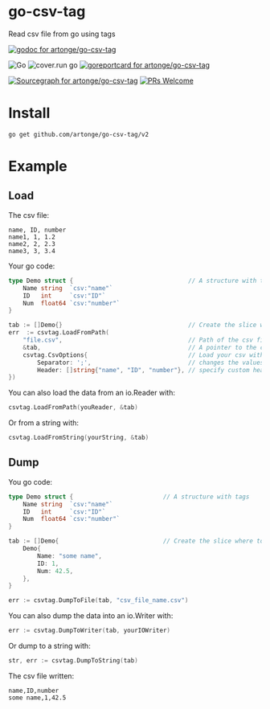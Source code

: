 # go-csv-tag

Read csv file from go using tags

[![godoc for artonge/go-csv-tag](https://godoc.org/github.com/artonge/go-csv-tag?status.svg)](http://godoc.org/github.com/artonge/go-csv-tag)

![Go](https://github.com/artonge/go-csv-tag/workflows/Go/badge.svg)
![cover.run go](https://cover.run/go/github.com/artonge/go-csv-tag.svg)
[![goreportcard for artonge/go-csv-tag](https://goreportcard.com/badge/github.com/artonge/go-csv-tag)](https://goreportcard.com/report/artonge/go-csv-tag)

[![Sourcegraph for artonge/go-csv-tag](https://sourcegraph.com/github.com/artonge/go-csv-tag/-/badge.svg)](https://sourcegraph.com/github.com/artonge/go-csv-tag?badge)
[![PRs Welcome](https://img.shields.io/badge/PRs-welcome-brightgreen.svg?style=flat-square)](http://makeapullrequest.com)

# Install

`go get github.com/artonge/go-csv-tag/v2`

# Example

## Load

The csv file:

```csv
name, ID, number
name1, 1, 1.2
name2, 2, 2.3
name3, 3, 3.4
```

Your go code:

```go
type Demo struct {                                // A structure with tags
	Name string  `csv:"name"`
	ID   int     `csv:"ID"`
	Num  float64 `csv:"number"`
}

tab := []Demo{}                                   // Create the slice where to put the content
err  := csvtag.LoadFromPath(
	"file.csv",                                   // Path of the csv file
	&tab,                                         // A pointer to the create slice
	csvtag.CsvOptions{                            // Load your csv with optional options
		Separator: ';',                           // changes the values separator, default to ','
		Header: []string{"name", "ID", "number"}, // specify custom headers
})
```

You can also load the data from an io.Reader with:

```go
csvtag.LoadFromPath(youReader, &tab)
```

Or from a string with:

```go
csvtag.LoadFromString(yourString, &tab)
```

## Dump

You go code:

```go
type Demo struct {                         // A structure with tags
	Name string  `csv:"name"`
	ID   int     `csv:"ID"`
	Num  float64 `csv:"number"`
}

tab := []Demo{                             // Create the slice where to put the content
	Demo{
		Name: "some name",
		ID: 1,
		Num: 42.5,
	},
}

err := csvtag.DumpToFile(tab, "csv_file_name.csv")
```

You can also dump the data into an io.Writer with:

```go
err := csvtag.DumpToWriter(tab, yourIOWriter)
```

Or dump to a string with:

```go
str, err := csvtag.DumpToString(tab)
```

The csv file written:

```csv
name,ID,number
some name,1,42.5
```

